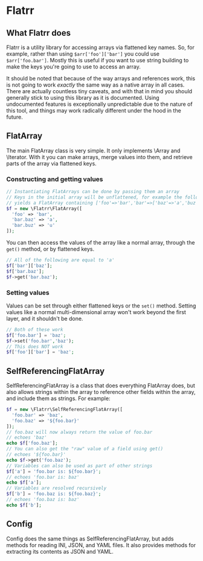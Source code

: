 # Flatrr

## What Flatrr does

Flatrr is a utility library for accessing arrays via flattened key names. So, for example, rather than using `$arr['foo']['bar']` you could use `$arr['foo.bar']`. Mostly this is useful if you want to use string building to make the keys you're going to use to access an array.

It should be noted that because of the way arrays and references work, this is not going to work *exactly* the same way as a native array in all cases. There are actually countless tiny caveats, and with that in mind you should generally stick to using this library as it is documented. Using undocumented features is exceptionally unpredictable due to the nature of this tool, and things may work radically different under the hood in the future.

## FlatArray

The main FlatArray class is very simple. It only implements \Array and \Iterator. With it you can make arrays, merge values into them, and retrieve parts of the array via flattened keys.

### Constructing and getting values

```php
// Instantiating FlatArrays can be done by passing them an array
// Keys in the initial array will be unflattened, for example the following
// yields a FlatArray containing ['foo'=>'bar','bar'=>['baz'=>'a','buz'=>'u']]
$f = new \Flatrr\FlatArray([
  'foo' => 'bar',
  'bar.baz' => 'a',
  'bar.buz' => 'u'
]);
```

You can then access the values of the array like a normal array, through the `get()` method, or by flattened keys.

```php
// All of the following are equal to 'a'
$f['bar']['baz'];
$f['bar.baz'];
$f->get('bar.baz');
```

### Setting values

Values can be set through either flattened keys or the `set()` method. Setting values like a normal multi-dimensional array won't work beyond the first layer, and it shouldn't be done.

```php
// Both of these work
$f['foo.bar'] = 'baz';
$f->set('foo.bar','baz');
// This does NOT work
$f['foo']['bar'] = 'baz';
```

## SelfReferencingFlatArray

SelfReferencingFlatArray is a class that does everything FlatArray does, but also allows strings within the array to reference other fields within the array, and include them as strings. For example:

```php
$f = new \Flatrr\SelfReferencingFlatArray([
  'foo.bar' => 'baz',
  'foo.baz' => '${foo.bar}'
]);
// foo.baz will now always return the value of foo.bar
// echoes 'baz'
echo $f['foo.baz'];
// You can also get the "raw" value of a field using get()
// echoes '${foo.bar}'
echo $f->get('foo.baz');
// Variables can also be used as part of other strings
$f['a'] = 'foo.bar is: ${foo.bar}';
// echoes 'foo.bar is: baz'
echo $f['a'];
// Variables are resolved recursively
$f['b'] = 'foo.baz is: ${foo.baz}';
// echoes 'foo.baz is: baz'
echo $f['b'];
```

## Config

Config does the same things as SelfReferencingFlatArray, but adds methods for reading INI, JSON, and YAML files. It also provides methods for extracting its contents as JSON and YAML.
